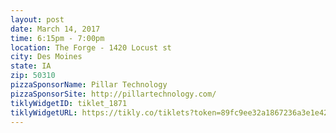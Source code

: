 ---
layout: post
date: March 14, 2017
time: 6:15pm - 7:00pm
location: The Forge - 1420 Locust st
city: Des Moines
state: IA
zip: 50310
pizzaSponsorName: Pillar Technology
pizzaSponsorSite: http://pillartechnology.com/
tiklyWidgetID: tiklet_1871
tiklyWidgetURL: https://tikly.co/tiklets?token=89fc9ee32a1867236a3e1e42f354586c70ed887e
---